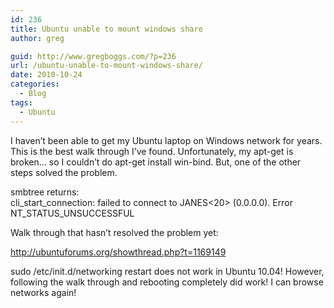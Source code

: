 ```yaml
---
id: 236
title: Ubuntu unable to mount windows share
author: greg

guid: http://www.gregboggs.com/?p=236
url: /ubuntu-unable-to-mount-windows-share/
date: 2010-10-24
categories:
  - Blog
tags:
  - Ubuntu
---
```

I haven&#8217;t been able to get my Ubuntu laptop on Windows network for years. This is the best walk through I&#8217;ve found. Unfortunately, my apt-get is broken&#8230; so I couldn&#8217;t do apt-get install win-bind. But, one of the other steps solved the problem.

smbtree returns:  
cli\_start\_connection: failed to connect to JANES<20> (0.0.0.0). Error NT\_STATUS\_UNSUCCESSFUL

Walk through that hasn&#8217;t resolved the problem yet:

http://ubuntuforums.org/showthread.php?t=1169149

sudo /etc/init.d/networking restart does not work in Ubuntu 10.04! However, following the walk through and rebooting completely did work! I can browse networks again!